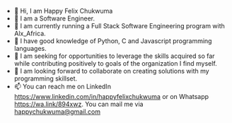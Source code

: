 - 👋 Hi, I am Happy Felix Chukwuma
- 👀 I am a Software Engineer. 
- 🌱 I am currently running a Full Stack Software Engineering program with Alx_Africa.
- 🌱 I have good knowledge of Python, C and Javascript programming languages.
- 💞️ I am seeking for opportunities to leverage the skills acquired so far while contributing positively to goals of the organization I find myself.
- 💞️ I am looking forward to collaborate on creating solutions with my programming skillset.
- 📫 You can reach me on LinkedIn https://www.linkedin.com/in/happyfelixchukwuma or on Whatsapp https://wa.link/894xwz. You can mail me via happychukwuma@gmail.com

